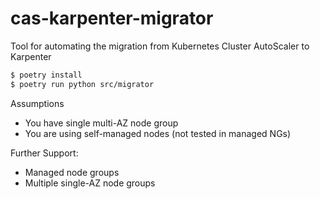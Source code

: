 # cas-karpenter-migrator
Tool for automating the migration from Kubernetes Cluster AutoScaler to Karpenter

```sh
$ poetry install
$ poetry run python src/migrator
```

Assumptions
- You have single multi-AZ node group
- You are using self-managed nodes (not tested in managed NGs)

Further Support:
- Managed node groups
- Multiple single-AZ node groups 
